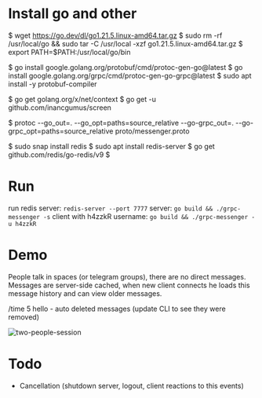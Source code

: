 # Install go and other

$ wget https://go.dev/dl/go1.21.5.linux-amd64.tar.gz
$ sudo rm -rf /usr/local/go && sudo tar -C /usr/local -xzf go1.21.5.linux-amd64.tar.gz
$ export PATH=$PATH:/usr/local/go/bin

$ go install google.golang.org/protobuf/cmd/protoc-gen-go@latest
$ go install google.golang.org/grpc/cmd/protoc-gen-go-grpc@latest
$ sudo apt install -y protobuf-compiler

$ go get golang.org/x/net/context
$ go get -u github.com/inancgumus/screen

$ protoc --go_out=. --go_opt=paths=source_relative --go-grpc_out=. --go-grpc_opt=paths=source_relative proto/messenger.proto

$ sudo snap install redis
$ sudo apt install redis-server
$ go get github.com/redis/go-redis/v9
$

# Run

run redis server: `redis-server --port 7777`
server: `go build && ./grpc-messenger -s`
client with h4zzkR username: `go build && ./grpc-messenger -u h4zzkR`

# Demo

People talk in spaces (or telegram groups), there are no direct messages.
Messages are server-side cached, when new client connects he loads this message history and can view older messages.

/time 5 hello - auto deleted messages (update CLI to see they were removed)

![two-people-session](https://lh3.googleusercontent.com/pw/AMWts8DOruQBrr2YttzHXzIlaqLvfxugsAOaq9XnmpayfGB1tlnPZeM5vixDWExeIRqlS09faq-C-eHzFm_iP1ZpDCglWykz22EN1GlcVELrKP-vCHK76gqn0gCNfpBZ52F7kbkw7ssnvF2A_4VCosSTzzGO=w1280-h313-s-no?authuser=0)

# Todo
- Cancellation (shutdown server, logout, client reactions to this events)
